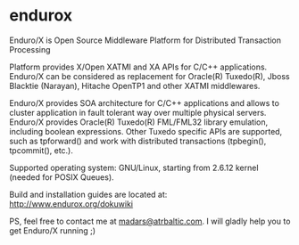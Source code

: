 # endurox
Enduro/X is Open Source Middleware Platform for Distributed Transaction Processing

Platform provides X/Open XATMI and XA APIs for C/C++ applications. Enduro/X can be considered as replacement for Oracle(R) Tuxedo(R), Jboss Blacktie (Narayan), Hitache OpenTP1 and other XATMI middlewares.

Enduro/X provides SOA architecture for C/C++ applications and allows to cluster application in fault tolerant way over multiple physical servers. Enduro/X provides Oracle(R) Tuxedo(R) FML/FML32 library emulation, including boolean expressions. Other Tuxedo specific APIs are supported, such as tpforward() and work with distributed transactions (tpbegin(), tpcommit(), etc.).

Supported operating system: GNU/Linux, starting from 2.6.12 kernel (needed for POSIX Queues).

Build and installation guides are located at: http://www.endurox.org/dokuwiki

PS, feel free to contact me at madars@atrbaltic.com. I will gladly help you to get Enduro/X running ;)
